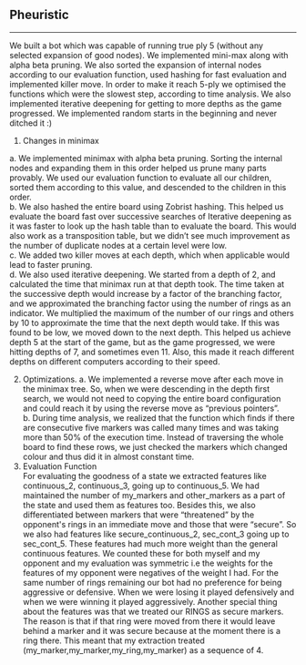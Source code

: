 Pheuristic
----------
----------
We built a bot which was capable of running true ply 5 (without any selected expansion of good
nodes). We implemented mini-max along with alpha beta pruning. We also sorted the expansion
of internal nodes according to our evaluation function, used hashing for fast evaluation and
implemented killer move. In order to make it reach 5-ply we optimised the functions which were
the slowest step, according to time analysis. We also implemented iterative deepening for
getting to more depths as the game progressed. We implemented random starts in the
beginning and never ditched it :)  

1. Changes in minimax  

a. We implemented minimax with alpha beta pruning. Sorting the internal nodes and
expanding them in this order helped us prune many parts provably. We used our
evaluation function to evaluate all our children, sorted them according to this
value, and descended to the children in this order.  
b. We also hashed the entire board using Zobrist hashing. This helped us evaluate
the board fast over successive searches of Iterative deepening as it was faster to
look up the hash table than to evaluate the board. This would also work as a
transposition table, but we didn’t see much improvement as the number of
duplicate nodes at a certain level were low.  
c. We added two killer moves at each depth, which when applicable would lead to
faster pruning.  
d. We also used iterative deepening. We started from a depth of 2, and calculated
the time that minimax run at that depth took. The time taken at the successive
depth would increase by a factor of the branching factor, and we approximated
the branching factor using the number of rings as an indicator. We multiplied the
maximum of the number of our rings and others by 10 to approximate the time
that the next depth would take. If this was found to be low, we moved down to the
next depth. This helped us achieve depth 5 at the start of the game, but as the
game progressed, we were hitting depths of 7, and sometimes even 11. Also, this
made it reach different depths on different computers according to their speed.  

2. Optimizations. 
a. We implemented a reverse move after each move in the minimax tree. So, when
we were descending in the depth first search, we would not need to copying the
entire board configuration and could reach it by using the reverse move as
“previous pointers”.  
b. During time analysis, we realized that the function which finds if there are
consecutive five markers was called many times and was taking more than 50%
of the execution time. Instead of traversing the whole board to find these rows,
we just checked the markers which changed colour and thus did it in almost
constant time.  
3. Evaluation Function  
For evaluating the goodness of a state we extracted features like continuous_2,
continuous_3, going up to continuous_5. We had maintained the number of my_markers and
other_markers as a part of the state and used them as features too. Besides this, we also
differentiated between markers that were “threatened” by the opponent's rings in an immediate
move and those that were “secure”. So we also had features like secure_continuous_2,
sec_cont_3 going up to sec_cont_5. These features had much more weight than the general
continuous features. We counted these for both myself and my opponent and my evaluation
was symmetric i.e the weights for the features of my opponent were negatives of the weight I
had. For the same number of rings remaining our bot had no preference for being aggressive or
defensive. When we were losing it played defensively and when we were winning it played
aggressively. Another special thing about the features was that we treated our RINGS as secure
markers. The reason is that if that ring were moved from there it would leave behind a marker
and it was secure because at the moment there is a ring there. This meant that my extraction
treated (my_marker,my_marker,my_ring,my_marker) as a sequence of 4.  